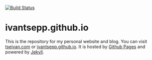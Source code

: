 [![Build Status](https://travis-ci.org/ivantsepp/ivantsepp.github.io.svg?branch=source)](https://travis-ci.org/ivantsepp/ivantsepp.github.io)
# ivantsepp.github.io

This is the repository for my personal website and blog. You can visit [tseivan.com](http://tseivan.com) or [ivantsepp.github.io](http://ivantsepp.github.io). It is hosted by [Github Pages](http://pages.github.com/) and powered by [Jekyll](http://jekyllrb.com).
